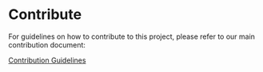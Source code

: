 # Contribute

For guidelines on how to contribute to this project, please refer to our main contribution document:

[Contribution Guidelines](https://github.com/grixprotocol/exchange-liquidity-adapters/blob/main/CONTRIBUTE.md)
